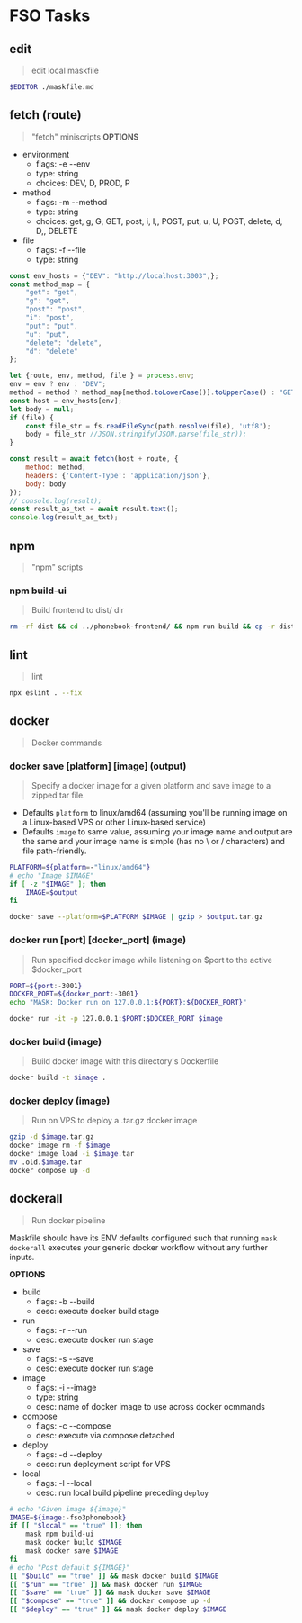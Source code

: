 # FSO Tasks

## edit
> edit local maskfile

~~~bash
$EDITOR ./maskfile.md
~~~

## fetch (route)
> "fetch" miniscripts
**OPTIONS**
* environment
    * flags: -e --env
    * type: string
    * choices: DEV, D, PROD, P
* method
    * flags: -m --method
    * type: string
    * choices: get, g, G, GET,
        post, i, I,, POST,
        put, u, U, POST,
        delete, d, D,, DELETE
* file
    * flags: -f --file
    * type: string
~~~js
const env_hosts = {"DEV": "http://localhost:3003",};
const method_map = {
    "get": "get",
    "g": "get",
    "post": "post",
    "i": "post",
    "put": "put",
    "u": "put",
    "delete": "delete",
    "d": "delete"
};

let {route, env, method, file } = process.env;
env = env ? env : "DEV";
method = method ? method_map[method.toLowerCase()].toUpperCase() : "GET";
const host = env_hosts[env];
let body = null;
if (file) {
    const file_str = fs.readFileSync(path.resolve(file), 'utf8');
    body = file_str //JSON.stringify(JSON.parse(file_str));
}

const result = await fetch(host + route, {
    method: method,
    headers: {'Content-Type': 'application/json'},
    body: body
});
// console.log(result);
const result_as_txt = await result.text();
console.log(result_as_txt);

~~~

## npm
> "npm" scripts

### npm build-ui
> Build frontend to dist/ dir
~~~bash
rm -rf dist && cd ../phonebook-frontend/ && npm run build && cp -r dist ../phonebook-backend/
~~~

## lint
> lint
~~~bash
npx eslint . --fix
~~~

## docker
> Docker commands

### docker save [platform] [image] (output)
> Specify a docker image for a given platform and save image to a zipped tar file.

- Defaults `platform` to linux/amd64 (assuming you'll be running image on a Linux-based VPS or other Linux-based service)
- Defaults `image` to same value, assuming your image name and output are the same and your image name is simple (has no \ or / characters) and file path-friendly.

~~~bash
PLATFORM=${platform=-"linux/amd64"}
# echo "Image $IMAGE"
if [ -z "$IMAGE" ]; then
    IMAGE=$output
fi

docker save --platform=$PLATFORM $IMAGE | gzip > $output.tar.gz
~~~

### docker run [port] [docker_port] (image)
> Run specified docker image while listening on $port to the active $docker_port

~~~bash
PORT=${port:-3001}
DOCKER_PORT=${docker_port:-3001}
echo "MASK: Docker run on 127.0.0.1:${PORT}:${DOCKER_PORT}"

docker run -it -p 127.0.0.1:$PORT:$DOCKER_PORT $image
~~~

### docker build (image)
> Build docker image with this directory's Dockerfile

~~~bash
docker build -t $image .
~~~

### docker deploy (image)
> Run on VPS to deploy a .tar.gz docker image

~~~bash
gzip -d $image.tar.gz
docker image rm -f $image
docker image load -i $image.tar
mv .old.$image.tar
docker compose up -d
~~~

## dockerall
> Run docker pipeline

Maskfile should have its ENV defaults configured such that running `mask dockerall` executes your generic docker workflow without any further inputs.

**OPTIONS**
* build
    * flags: -b --build
    * desc: execute docker build stage
* run
    * flags: -r --run
    * desc: execute docker run stage
* save
    * flags: -s --save
    * desc: execute docker run stage
* image
    * flags: -i --image
    * type: string
    * desc: name of docker image to use across docker ocmmands
* compose
    * flags: -c --compose
    * desc: execute via compose detached
* deploy
    * flags: -d --deploy
    * desc: run deployment script for VPS
* local
    * flags: -l --local
    * desc: run local build pipeline preceding `deploy`

~~~bash
# echo "Given image ${image}"
IMAGE=${image:-fso3phonebook}
if [[ "$local" == "true" ]]; then
    mask npm build-ui
    mask docker build $IMAGE
    mask docker save $IMAGE
fi
# echo "Post default ${IMAGE}"
[[ "$build" == "true" ]] && mask docker build $IMAGE
[[ "$run" == "true" ]] && mask docker run $IMAGE
[[ "$save" == "true" ]] && mask docker save $IMAGE
[[ "$compose" == "true" ]] && docker compose up -d
[[ "$deploy" == "true" ]] && mask docker deploy $IMAGE

~~~

